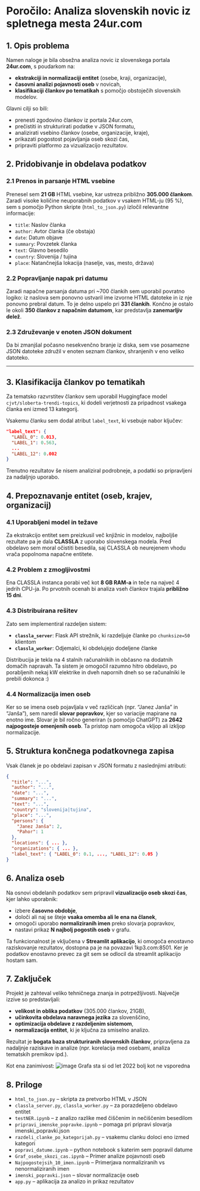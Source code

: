 # Poročilo: Analiza slovenskih novic iz spletnega mesta 24ur.com

## 1. Opis problema

Namen naloge je bila obsežna analiza novic iz slovenskega portala **24ur.com**, s poudarkom na:
- **ekstrakciji in normalizaciji entitet** (osebe, kraji, organizacije),
- **časovni analizi pojavnosti oseb** v novicah,
- **klasifikaciji člankov po tematikah** s pomočjo obstoječih slovenskih modelov.

Glavni cilji so bili:
- prenesti zgodovino člankov iz portala 24ur.com,
- prečistiti in strukturirati podatke v JSON formatu,
- analizirati vsebino člankov (osebe, organizacije, kraje),
- prikazati pogostost pojavljanja oseb skozi čas,
- pripraviti platformo za vizualizacijo rezultatov.

## 2. Pridobivanje in obdelava podatkov

### 2.1 Prenos in parsanje HTML vsebine

Prenesel sem **21 GB** HTML vsebine, kar ustreza približno **305.000 člankom**. Zaradi visoke količine neuporabnih podatkov v vsakem HTML-ju (95 %), sem s pomočjo Python skripte (`html_to_json.py`) izločil relevantne informacije:

- `title`: Naslov članka  
- `author`: Avtor članka (če obstaja)  
- `date`: Datum objave  
- `summary`: Povzetek članka  
- `text`: Glavno besedilo  
- `country`: Slovenija / tujina  
- `place`: Natančnejša lokacija (naselje, vas, mesto, država)

### 2.2 Popravljanje napak pri datumu

Zaradi napačne parsanja datuma pri ~700 člankih sem uporabil povratno logiko: iz naslova sem ponovno ustvaril ime izvorne HTML datoteke in iz nje ponovno prebral datum. To je delno uspelo pri **331 člankih**. Končno je ostalo le okoli **350 člankov z napačnim datumom**, kar predstavlja **zanemarljiv delež**.

### 2.3 Združevanje v enoten JSON dokument

Da bi zmanjšal počasno nesekvenčno branje iz diska, sem vse posamezne JSON datoteke združil v enoten seznam člankov, shranjenih v eno veliko datoteko.

---

## 3. Klasifikacija člankov po tematikah

Za tematsko razvrstitev člankov sem uporabil Huggingface model `cjvt/sloberta-trendi-topics`, ki dodeli verjetnosti za pripadnost vsakega članka eni izmed 13 kategorij.

Vsakemu članku sem dodal atribut `label_text`, ki vsebuje nabor ključev:

```json
"label_text": {
  "LABEL_0": 0.013,
  "LABEL_1": 0.563,
  ...
  "LABEL_12": 0.002
}
```

Trenutno rezultatov še nisem analiziral podrobneje, a podatki so pripravljeni za nadaljnjo uporabo.

## 4. Prepoznavanje entitet (oseb, krajev, organizacij)

### 4.1 Uporabljeni model in težave

Za ekstrakcijo entitet sem preizkusil več knjižnic in modelov, najboljše rezultate pa je dala **CLASSLA** z uporabo slovenskega modela. Pred obdelavo sem moral očistiti besedila, saj CLASSLA ob neurejenem vhodu vrača popolnoma napačne entitete.

### 4.2 Problem z zmogljivostmi

Ena CLASSLA instanca porabi več kot **8 GB RAM-a** in teče na največ 4 jedrih CPU-ja. Po prvotnih ocenah bi analiza vseh člankov trajala **približno 15 dni**.

### 4.3 Distribuirana rešitev

Zato sem implementiral razdeljen sistem:
- **`classla_server`**: Flask API strežnik, ki razdeljuje članke po `chunksize=50` klientom
- **`classla_worker`**: Odjemalci, ki obdelujejo dodeljene članke

Distribucija je tekla na 4 stalnih računalnikih in občasno na dodatnih domačih napravah. Ta sistem je omogočil razumno hitro obdelavo, po porabljenih nekaj kW elektrike in dveh napornih dneh so se računalniki le prebili dokonca :)

### 4.4 Normalizacija imen oseb

Ker so se imena oseb pojavljala v več različicah (npr. “Janez Janša” in “Janša”), sem naredil **slovar popravkov**, kjer so variacije mapirane na enotno ime. Slovar je bil ročno generiran (s pomočjo ChatGPT) za **2642 najpogosteje omenjenih oseb**. Ta pristop nam omogoča vkljop ali izkljop normalizacije.

## 5. Struktura končnega podatkovnega zapisa

Vsak članek je po obdelavi zapisan v JSON formatu z naslednjimi atributi:

```json
{
  "title": "...",
  "author": "...",
  "date": "...",
  "summary": "...",
  "text": "...",
  "country": "slovenija|tujina",
  "place": "...",
  "persons": {
    "Janez Janša": 2,
    "Pahor": 1
  },
  "locations": { ... },
  "organizations": { ... },
  "label_text": { "LABEL_0": 0.1, ..., "LABEL_12": 0.05 }
}
```
## 6. Analiza oseb

Na osnovi obdelanih podatkov sem pripravil **vizualizacijo oseb skozi čas**, kjer lahko uporabnik:

- izbere **časovno obdobje**,
- določi ali naj se šteje **vsaka omemba ali le ena na članek**,
- omogoči uporabo **normaliziranih imen** preko slovarja popravkov,
- nastavi prikaz **N najbolj pogostih oseb** v grafu.

Ta funkcionalnost je vključena v **Streamlit aplikacijo**, ki omogoča enostavno raziskovanje rezultatov, dostopna pa je na povazavi 1kp3.com:8501. Ker je podatkov enostavno prevec za git sem se odlocil da streamlit aplikacijo hostam sam.

## 7. Zaključek

Projekt je zahteval veliko tehničnega znanja in potrpežljivosti. Največje izzive so predstavljali:
- **velikost in oblika podatkov** (305.000 člankov, 21GB),
- **učinkovita obdelava naravnega jezika** za slovenščino,
- **optimizacija obdelave z razdeljenim sistemom**,
- **normalizacija entitet**, ki je ključna za smiselno analizo.

Rezultat je **bogata baza strukturiranih slovenskih člankov**, pripravljena za nadaljnje raziskave in analize (npr. korelacija med osebami, analiza tematskih premikov ipd.).

Kot ena zanimivost:
![image](https://github.com/user-attachments/assets/201f3a3d-5a43-4d6f-8967-8239465ea18a)
Grafa sta si od let 2022 bolj kot ne vsporedna

## 8. Priloge

- `html_to_json.py` – skripta za pretvorbo HTML v JSON
- `classla_server.py`, `classla_worker.py` – za porazdeljeno obdelavo entitet
- `testNER.ipynb` – z analizo razlike med čiščenim in nečiščenim besedilom
- `pripravi_imenske_popravke.ipynb` – pomaga pri pripravi slovarja imenski_popravki.json
- `razdeli_clanke_po_kategorijah.py` – vsakemu clanku doloci eno izmed kategori
- `popravi_datume.ipynb` – python notebook s katerim sem popravil datume
- `Graf_osebe_skozi_cas.ipynb` – Primer analize pojavnosti oseb
- `Najpogostejsih_10_imen.ipynb` – Primerjava normaliziranih vs nenormaliziranih imen
- `imenski_popravki.json` – slovar normalizacije oseb
- `app.py` – aplikacija za analizo in prikaz rezultatov
```
